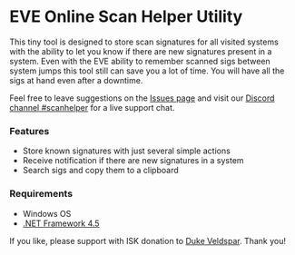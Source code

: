 # EVE Online Scan Helper Utility

This tiny tool is designed to store scan signatures for all visited systems with the ability to let you know if there are new signatures present in a system. Even with the EVE ability to remember scanned sigs between system jumps this tool still can save you a lot of time. You will have all the sigs at hand even after a downtime.

Feel free to leave suggestions on the [Issues page](https://github.com/panthernet/evescanhelper/issues) and visit our [Discord channel #scanhelper](https://discord.gg/UsnY6UR) for a live support chat.

### Features
* Store known signatures with just several simple actions
* Receive notification if there are new signatures in a system
* Search sigs and copy them to a clipboard

### Requirements
* Windows OS
* [.NET Framework 4.5](https://www.microsoft.com/en-us/download/details.aspx?id=30653)

If you like, please support with ISK donation to [Duke Veldspar](https://zkillboard.com/character/96496243/).
Thank you!

